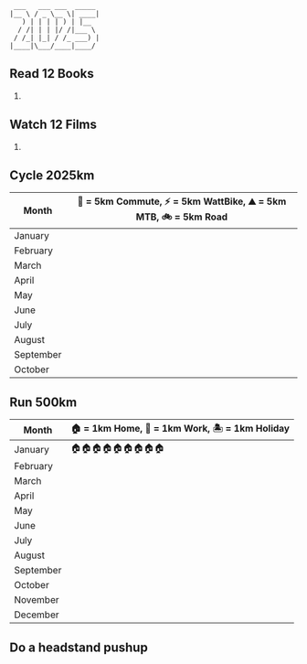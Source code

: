 

```
 ___   ___ ___  _____   
|__ \ / _ \__ \| ____|  
   ) | | | | ) | |__    
  / /| | | |/ /|___ \   
 / /_| |_| / /_ ___) |  
|____|\___/____|____/ 

```

## Read 12 Books

1. 

## Watch 12 Films

1. 


## Cycle 2025km

| Month     | 💼 = 5km Commute, ⚡️ = 5km WattBike, ⛰️ = 5km MTB, 🚲 = 5km Road |
| --------- | ---------------------------------------------------------------- |
| January   |                                                                  |
| February  |                                                                  |
| March     |                                                                  |
| April     |                                                                  |
| May       |                                                                  |
| June      |                                                                  |
| July      |                                                                  |
| August    |                                                                  |
| September |                                                                  |
| October   |                                                                  |

## Run 500km

| Month     | 🏠 = 1km Home, 🏢 = 1km Work, 🏝️ = 1km Holiday |
| --------- | ----------------------------------------------- |
| January   | 🏠🏠🏠🏠🏠🏠🏠🏠🏠                              |
| February  |                                                 |
| March     |                                                 |
| April     |                                                 |
| May       |                                                 |
| June      |                                                 |
| July      |                                                 |
| August    |                                                 |
| September |                                                 |
| October   |                                                 |
| November  |                                                 |
| December  |                                                 |

## Do a headstand pushup


